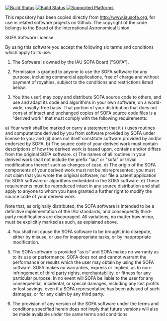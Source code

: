 [![Build Status](https://img.shields.io/circleci/project/github/tudat-team/tudat-sofa/master.svg?style=for-the-badge&logo=circleci)](https://circleci.com/gh/tudat-team/tudat-sofa)
[![Build Status](https://img.shields.io/travis/tudat-team/tudat-sofa/master.svg?logo=travis&style=for-the-badge)](https://travis-ci.org/tudat-team/tudat-sofa)
[![Supported Platforms](https://img.shields.io/conda/pn/tudat-team/tudat-sofa?color=orange&logo=anaconda&style=for-the-badge)](https://anaconda.org/tudat-team/tudat-sofa)

This repository has been copied directly from http://www.iausofa.org, for use in related software projects on Github. The copyright of the code belongs to the Board of the International Astronomical Union. 

SOFA Software License:

By using this software you accept the following six terms and conditions which apply to its use.

1) The Software is owned by the IAU SOFA Board ("SOFA").

2) Permission is granted to anyone to use the SOFA software for any purpose, including commercial applications, free of charge and without payment of royalties, subject to the conditions and restrictions listed below.

3) You (the user) may copy and distribute SOFA source code to others, and use and adapt its code and algorithms in your own software, on a world-wide, royalty-free basis. That portion of your distribution that does not consist of intact and unchanged copies of SOFA source code files is a "derived work" that must comply with the following requirements:

a) Your work shall be marked or carry a statement that it (i) uses routines and computations derived by you from software provided by SOFA under license to you; and (ii) does not itself constitute software provided by and/or endorsed by SOFA.
b) The source code of your derived work must contain descriptions of how the derived work is based upon, contains and/or differs from the original SOFA software.
c) The names of all routines in your derived work shall not include the prefix "iau" or "sofa" or trivial modifications thereof such as changes of case.
d) The origin of the SOFA components of your derived work must not be misrepresented; you must not claim that you wrote the original software, nor file a patent application for SOFA software or algorithms embedded in the SOFA software.
e) These requirements must be reproduced intact in any source distribution and shall apply to anyone to whom you have granted a further right to modify the source code of your derived work.

Note that, as originally distributed, the SOFA software is intended to be a definitive implementation of the IAU standards, and consequently third-party modifications are discouraged. All variations, no matter how minor, must be explicitly marked as such, as explained above.

4) You shall not cause the SOFA software to be brought into disrepute, either by misuse, or use for inappropriate tasks, or by inappropriate modification.

5) The SOFA software is provided "as is" and SOFA makes no warranty as to its use or performance. SOFA does not and cannot warrant the performance or results which the user may obtain by using the SOFA software. SOFA makes no warranties, express or implied, as to non-infringement of third party rights, merchantability, or fitness for any particular purpose. In no event will SOFA be liable to the user for any consequential, incidental, or special damages, including any lost profits or lost savings, even if a SOFA representative has been advised of such damages, or for any claim by any third party.

6) The provision of any version of the SOFA software under the terms and conditions specified herein does not imply that future versions will also be made available under the same terms and conditions.

